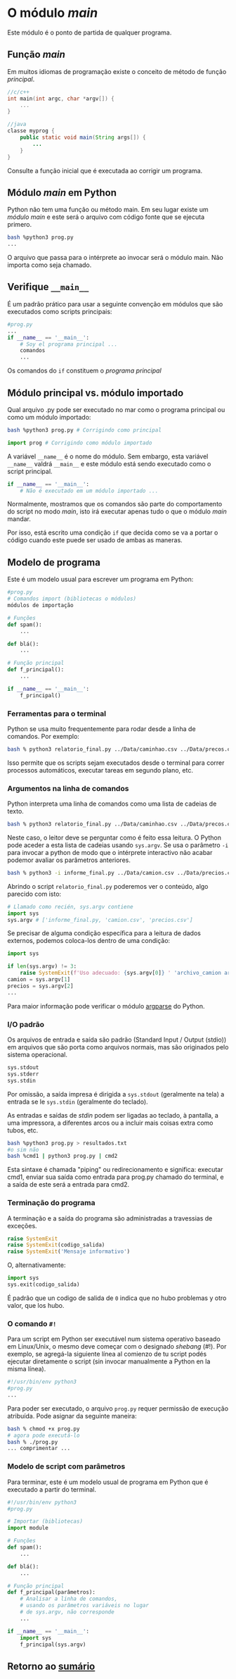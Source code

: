 # O módulo *main*

Este módulo é o ponto de partida de qualquer programa. 

## Função *main*

Em muitos idiomas de programação existe o conceito de método de função *principal*.

``` c
//c/c++
int main(int argc, char *argv[]) {
    ...
}
```

```java
//java
classe myprog {
    public static void main(String args[]) {
        ...
    }
}
```

Consulte a função inicial que é executada ao corrigir um programa.

## Módulo *main* em Python

Python não tem uma função ou método main. Em seu lugar existe um *módulo main* e este será o arquivo com código fonte que se ejecuta primero.

```bash
bash %python3 prog.py
...
```

O arquivo que passa para o intérprete ao invocar será o módulo main. Não importa como seja chamado.

## Verifique `__main__`

É um padrão prático para usar a seguinte convenção em módulos que são executados como scripts principais:

``` python
#prog.py
...
if __name__ == '__main__':
    # Soy el programa principal ...
    comandos
    ...
```

Os comandos do `if` constituem o *programa principal*

## Módulo principal vs. módulo importado

Qual arquivo .py pode ser executado no mar como o programa principal ou como um módulo importado:

```bash
bash %python3 prog.py # Corrigindo como principal
```

``` python
import prog # Corrigindo como módulo importado
```

A variável `__name__` é o nome do módulo. Sem embargo, esta variável `__name__` valdrá `__main__` e este módulo está sendo executado como o script principal.

``` python
if __name__ == '__main__':
    # Não é executado em um módulo importado ...
```

Normalmente, mostramos que os comandos são parte do comportamento do script no modo *main*, isto irá executar apenas tudo o que o módulo *main* mandar.

Por isso, está escrito uma condição `if` que decida como se va a portar o código cuando este puede ser usado de ambas as maneras.

## Modelo de programa

Este é um modelo usual para escrever um programa em Python:

``` python
#prog.py
# Comandos import (bibliotecas o módulos)
módulos de importação

# Funções
def spam():
    ...

def blá():
    ...

# Função principal
def f_principal():
    ...

if __name__ == '__main__':
    f_principal()
```

### Ferramentas para o terminal

Python se usa muito frequentemente para rodar desde a linha de comandos. Por exemplo:

```bash
bash % python3 relatorio_final.py ../Data/caminhao.csv ../Data/precos.csv
```

Isso permite que os scripts sejam executados desde o terminal para correr processos automáticos, executar tareas em segundo plano, etc.

### Argumentos na linha de comandos

Python interpreta uma linha de comandos como uma lista de cadeias de texto.

```bash
bash % python3 relatorio_final.py ../Data/caminhao.csv ../Data/precos.csv
```

Neste caso, o leitor deve se perguntar como é feito essa leitura. O Python pode aceder a esta lista de cadeias usando `sys.argv`. Se usa o parâmetro `-i` para invocar a python de modo que o intérprete interactivo não acabar podemor avaliar os parâmetros anteriores.

```bash
bash % python3 -i informe_final.py ../Data/camion.csv ../Data/precios.csv
```

Abrindo o script `relatorio_final.py` poderemos ver o conteúdo, algo parecido com isto:

``` python
# Llamado como recién, sys.argv contiene
import sys
sys.argv # ['informe_final.py, 'camion.csv', 'precios.csv']
```

Se precisar de alguma condição específica para a leitura de dados externos, podemos coloca-los dentro de uma condição:

``` python
import sys

if len(sys.argv) != 3:
    raise SystemExit(f'Uso adecuado: {sys.argv[0]} ' 'archivo_camion archivo_precios')
camion = sys.argv[1]
precios = sys.argv[2]
...
```

Para maior informação pode verificar o módulo [argparse](https://docs.python.org/pt-br/3/library/argparse.html#module-argparse) do Python.

### I/O padrão

Os arquivos de entrada e saída são padrão (Standard Input / Output (stdio)) em arquivos que são porta como arquivos normais, mas são originados pelo sistema operacional.

``` python
sys.stdout
sys.stderr
sys.stdin
```

Por omissão, a saída impresa é dirigida a `sys.stdout` (geralmente na tela) a entrada se le `sys.stdin` (geralmente do teclado).

As entradas e saídas de *stdin* podem ser ligadas ao teclado, à pantalla, a uma impressora, a diferentes arcos ou a incluir mais coisas extra como tubos, etc.

```bash
bash %python3 prog.py > resultados.txt
#o sim não
bash %cmd1 | python3 prog.py | cmd2
```

Esta sintaxe é chamada "piping" ou redirecionamento e significa: executar cmd1, enviar sua saída como entrada para prog.py chamado do terminal, e a saída de este será a entrada para cmd2.

### Terminação do programa

A terminação e a saída do programa são administradas a travessias de exceções.

```python
raise SystemExit
raise SystemExit(codigo_salida)
raise SystemExit('Mensaje informativo')
```

O, alternativamente:

```python
import sys
sys.exit(codigo_salida)
```

É padrão que un codigo de salida de `0` indica que no hubo problemas y otro valor, que los hubo.

### O comando `#!`

Para um script em Python ser executável num sistema operativo baseado em Linux/Unix, o mesmo deve começar com o designado *shebang* (#!). Por exemplo, se agregá-la siguiente línea al comienzo de tu script podés ejecutar diretamente o script (sin invocar manualmente a Python en la misma línea).

``` python
#!/usr/bin/env python3
#prog.py
...
```

Para poder ser executado, o arquivo `prog.py` requer permissão de execução atribuída. Pode asignar da seguinte maneira:

```bash
bash % chmod +x prog.py
# agora pode executá-lo
bash % ./prog.py
... comprimentar ...
```

### Modelo de script com parâmetros

Para terminar, este é um modelo usual de programa em Python que é executado a partir do terminal.

``` python
#!/usr/bin/env python3
#prog.py

# Importar (bibliotecas)
import module

# Funções
def spam():
    ...

def blá():
    ...

# Função principal
def f_principal(parâmetros):
    # Analisar a linha de comandos,
    # usando os parâmetros variáveis ​​no lugar
    # de sys.argv, não corresponde
    ...

if __name__ == '__main__':
    import sys
    f_principal(sys.argv)
```

## Retorno ao [sumário](./00_Resumo.md)